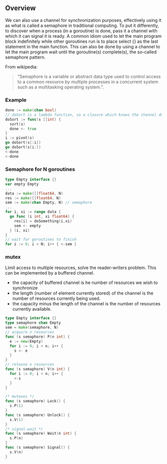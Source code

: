 ## Overview
We can also use a channel for synchronization purposes, effectively using it as what is called a semaphore in traditional computing. To put it differently, to discover when a process (in a goroutine) is done, pass it a channel with which it can signal it is ready. A common idiom used to let the main program block indefinitely while other goroutines run is to place select {} as the last statement in the main function. This can also be done by using a channel to let the main program wait until the goroutine(s) complete(s), the so-called semaphore pattern.

From wikipedia:
> “Semaphore is a variable or abstract data type used to control access to a common resource by multiple processes in a concurrent system such as a multitasking operating system.”.

### Example

```go
done := make(chan bool)
// doSort is a lambda function, so a closure which knows the channel done:
doSort := func(s []int) {
  sort(s)
  done <- true
}
i := pivot(s)
go doSort(s[:i])
go doSort(s[i:])
<-done
<-done
```

### Semaphore for N goroutines

```go
type Empty interface {}
var empty Empty
...
data := make([]float64, N)
res := make([]float64, N)
sem := make(chan Empty, N) // semaphore
...
for i, xi := range data {
  go func (i int, xi float64) {
    res[i] = doSomething(i,xi)
    sem <- empty
  } (i, xi)
}
// wait for goroutines to finish
for i := 0; i < N; i++ { <-sem }
```

### mutex
Limit access to multiple resources, solve the reader-writers problem. This can be implemented by a buffered channel.
- the capacity of buffered channel is he number of resources we wish to synchronize
- the length (number of element currently stored) of the channel is the number of resources currently being used.
- the capacity minus the length of the channel is the number of resources currently available.

```go
type Empty interface {}
type semaphore chan Empty
sem = make(semaphore, N)
// acquire n resources
func (s semaphore) P(n int) {
  e := new(Empty)
  for i := 0; i < n; i++ {
    s <- e
  }
}
// release n resources
func (s semaphore) V(n int) {
  for i := 0; i < n; i++ {
    <-s
  }
}

/* mutexes */
func (s semaphore) Lock() {
  s.P(1)
}
func (s semaphore) Unlock() {
  s.V(1)
}
/* signal-wait */
func (s semaphore) Wait(n int) {
  s.P(n)
}
func (s semaphore) Signal() {
  s.V(n)
}
```